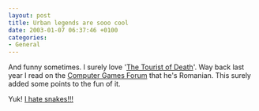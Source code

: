 ```yaml
---
layout: post
title: Urban legends are sooo cool
date: 2003-01-07 06:37:46 +0100
categories:
- General
---
```

And funny sometimes. I surely love '<a href="http://www.touristofdeath.com/" title="touristofdeath.com">The Tourist of Death</a>'. Way back last year I read on the <a href="http://www.computergames.ro/forum/" title="Used to be a mod here...">Computer Games Forum</a> that he's Romanian. This surely added some points to the fun of it.

Yuk! <a href="http://www.uq.edu.au/education/extra/all.html" title="Brrr!">I hate snakes!!!</a>
